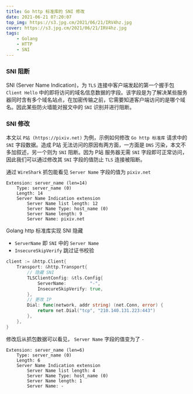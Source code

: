 ```yaml
---
title: Go http 标准库的 SNI 修改
date: 2021-06-21 07:20:07
top_img: https://s3.jpg.cm/2021/06/21/IRV4hz.jpg
cover: https://s3.jpg.cm/2021/06/21/IRV4hz.jpg
tags: 
    - Golang
    - HTTP
    - SNI
---
```


### SNI 阻断
SNI (Server Name Indication)，为 `TLS` 连接中客户端发起的第一个握手包 `Client Hello` 中的即将访问的域名信息数据的字段。该字段是为了解决某些服务器同时含有多个域名站点，在加密传输之前，它需要知道客户端访问的是哪个域名。因此某些防火墙能对报文中的 `SNI` 识别并进行阻断。

### SNI 修改
本文以 `P站 (https://pixiv.net)` 为例，示例如何修改 `Go http 标准库` 请求中的 `SNI` 字段数据。造成 P站 无法访问的原因有两方面，一方面是 `DNS` 污染，本文不多加叙述，另一个则为 `SNI` 阻断。因为 P站 服务器无需 `SNI` 字段即可正常访问，因此我们可以通过修改其 `SNI` 字段的值防止 `TLS` 连接被阻断。

通过 `WireShark` 抓包能看见 `Server Name` 字段的值为 `pixiv.net`
```
Extension: server_name (len=14)
    Type: server_name (0)
    Length: 14
    Server Name Indication extension
        Server Name list length: 12
        Server Name Type: host_name (0)
        Server Name length: 9
        Server Name: pixiv.net

```

Golang http 标准库实现 SNI 隐藏
- `ServerName` 即 `SNI` 中的 `Server Name`
- `InsecureSkipVerify` 跳过证书校验

```go
client := &http.Client{
    Transport: &http.Transport{
        // 隐藏 SNI
        TLSClientConfig: &tls.Config{
            ServerName:         "-",
            InsecureSkipVerify: true,
        },
        // 更改 IP
        Dial: func(network, addr string) (net.Conn, error) {
            return net.Dial("tcp", "210.140.131.223:443")
        },
    },
}
```

修改后从抓包数据可以看见， `Server Name` 字段的值变为了 `-`
```
Extension: server_name (len=6)
    Type: server_name (0)
    Length: 6
    Server Name Indication extension
        Server Name list length: 4
        Server Name Type: host_name (0)
        Server Name length: 1
        Server Name: -
```
